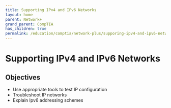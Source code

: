 ```yaml
---
title: Supporting IPv4 and IPv6 Networks
layout: home
parent: Network+
grand_parent: CompTIA
has_children: true
permalink: /education/comptia/network-plus/supporing-ipv4-and-ipv6-networks/
---
```


# Supporting IPv4 and IPv6 Networks

## Objectives

- Use appropriate tools to test IP configuration
- Troubleshoot IP networks
- Explain Ipv6 addressing schemes
